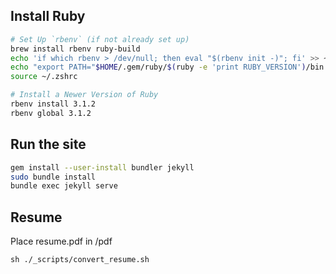 ## Install Ruby
```sh
# Set Up `rbenv` (if not already set up)
brew install rbenv ruby-build
echo 'if which rbenv > /dev/null; then eval "$(rbenv init -)"; fi' >> ~/.zshrc
echo "export PATH="$HOME/.gem/ruby/$(ruby -e 'print RUBY_VERSION')/bin:$PATH"" >> ~/.zshrc
source ~/.zshrc

# Install a Newer Version of Ruby
rbenv install 3.1.2
rbenv global 3.1.2
```

## Run the site
```sh
gem install --user-install bundler jekyll
sudo bundle install
bundle exec jekyll serve
```

## Resume
Place resume.pdf in /pdf
```
sh ./_scripts/convert_resume.sh
```